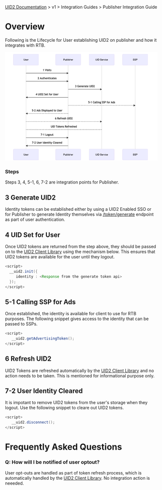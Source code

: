[UID2 Documentation](../../README.md) > v1 > Integration Guides > Publisher Integration Guide

# Overview

Following is the Lifecycle for User establishing UID2 on publisher and how it integrates with RTB.

![Publisher Flow](publisher-flow-mermaid.png)

### Steps 

Steps 3, 4, 5-1, 6, 7-2 are integration points for Publisher.

## 3 Generate UID2

Identity tokens can be established either by using a UID2 Enabled SSO or for Publisher to generate Identity themselves via  [/token/generate](../endpoints/get-token-generate.md) endpoint as part of user authentication.

## 4 UID Set for User

Once UID2 tokens are returned from the step above, they should be passed on to the [UID2 Client Library](../sdks/client-side-identity-v1.md) using the mechanism below. This ensures that UID2 tokens are available for the user until they logout.

```java
<script>
  __uid2.init({
     identity : <Response from the generate token api>
  });
</script>
```

## 5-1 Calling SSP for Ads

Once established, the identity is available for client to use for RTB purposes. The following snippet gives access to the identity that can be passed to SSPs.

```java
<script>
   __uid2.getAdvertisingToken();
</script>
```

## 6 Refresh UID2
UID2 Tokens are refreshed automatically by the [UID2 Client Library](../sdks/client-side-identity-v1.md) and no action needs to be taken. This is mentioned for informational purpose only.

## 7-2 User Identity Cleared

It is impotant to remove UID2 tokens from the user's storage when they logout. Use the following snippet to cleare out UID2 tokens.

```java
<script>
   __uid2.disconnect();
</script>
```

# Frequently Asked Questions
### Q: How will I be notified of user optout?
User opt-outs are handled as part of token refresh process, which is automatically handled by the [UID2 Client Library](../sdks/client-side-identity-v1.md). No integration action is neeeded.

